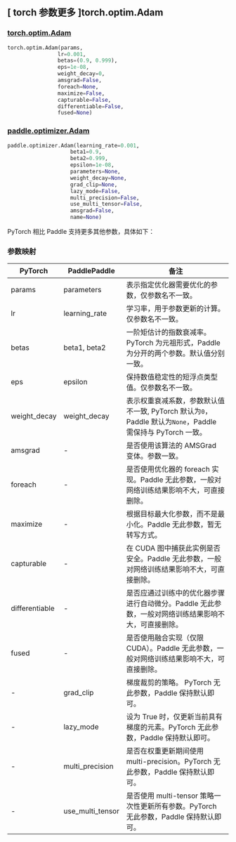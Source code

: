 ## [ torch 参数更多 ]torch.optim.Adam

### [torch.optim.Adam](https://pytorch.org/docs/stable/generated/torch.optim.Adam.html)

```python
torch.optim.Adam(params,
                lr=0.001,
                betas=(0.9, 0.999),
                eps=1e-08,
                weight_decay=0,
                amsgrad=False,
                foreach=None,
                maximize=False,
                capturable=False,
                differentiable=False,
                fused=None)
```

### [paddle.optimizer.Adam](https://www.paddlepaddle.org.cn/documentation/docs/zh/develop/api/paddle/optimizer/Adam_cn.html)

```python
paddle.optimizer.Adam(learning_rate=0.001,
                    beta1=0.9,
                    beta2=0.999,
                    epsilon=1e-08,
                    parameters=None,
                    weight_decay=None,
                    grad_clip=None,
                    lazy_mode=False,
                    multi_precision=False,
                    use_multi_tensor=False,
                    amsgrad=False,
                    name=None)
```

PyTorch 相比 Paddle 支持更多其他参数，具体如下：

### 参数映射

| PyTorch                             | PaddlePaddle | 备注                                                                    |
| ----------------------------------- | ------------ | ----------------------------------------------------------------------- |
| params     | parameters           | 表示指定优化器需要优化的参数，仅参数名不一致。                      |
| lr     | learning_rate       | 学习率，用于参数更新的计算。仅参数名不一致。                          |
| betas     | beta1, beta2       | 一阶矩估计的指数衰减率。PyTorch 为元祖形式，Paddle 为分开的两个参数。默认值分别一致。                          |
| eps       | epsilon        | 保持数值稳定性的短浮点类型值。仅参数名不一致。                           |
| weight_decay           | weight_decay     | 表示权重衰减系数，参数默认值不一致, PyTorch 默认为`0`， Paddle 默认为`None`，Paddle 需保持与 PyTorch 一致。         |
| amsgrad   | -    | 是否使用该算法的 AMSGrad 变体。参数一致。                       |
| foreach           | -     | 是否使用优化器的 foreach 实现。Paddle 无此参数，一般对网络训练结果影响不大，可直接删除。         |
| maximize           | -     | 根据目标最大化参数，而不是最小化。Paddle 无此参数，暂无转写方式。         |
| capturable           | -     | 在 CUDA 图中捕获此实例是否安全。Paddle 无此参数，一般对网络训练结果影响不大，可直接删除。         |
| differentiable      | -     | 是否应通过训练中的优化器步骤进行自动微分。Paddle 无此参数，一般对网络训练结果影响不大，可直接删除。         |
| fused      | -     | 是否使用融合实现（仅限 CUDA）。Paddle 无此参数，一般对网络训练结果影响不大，可直接删除。         |
| -          | grad_clip            | 梯度裁剪的策略。 PyTorch 无此参数，Paddle 保持默认即可。       |
| -          | lazy_mode            | 设为 True 时，仅更新当前具有梯度的元素。PyTorch 无此参数，Paddle 保持默认即可。       |
| -          | multi_precision            | 是否在权重更新期间使用 multi-precision。PyTorch 无此参数，Paddle 保持默认即可。       |
| -          | use_multi_tensor            | 是否使用 multi-tensor 策略一次性更新所有参数。PyTorch 无此参数，Paddle 保持默认即可。       |
